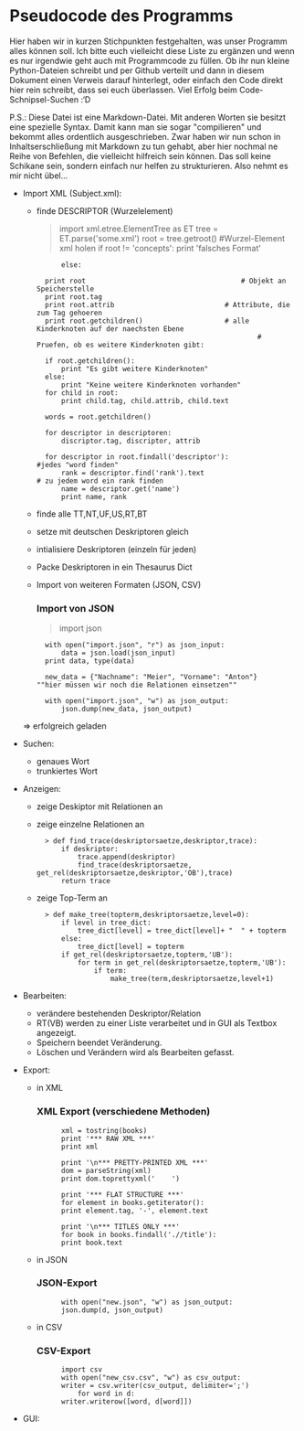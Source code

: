 Pseudocode des Programms
========================



Hier haben wir in kurzen Stichpunkten festgehalten, was unser Programm alles können soll. Ich bitte euch vielleicht diese Liste zu ergänzen und wenn es nur irgendwie geht auch mit Programmcode zu füllen. Ob ihr nun kleine Python-Dateien schreibt und per Github verteilt und dann in diesem Dokument einen Verweis darauf hinterlegt, oder einfach den Code direkt hier rein schreibt, dass sei euch überlassen.
Viel Erfolg beim Code-Schnipsel-Suchen :‘D

P.S.: Diese Datei ist eine Markdown-Datei. Mit anderen Worten sie besitzt eine spezielle Syntax. Damit kann man sie sogar "compilieren" und bekommt alles ordentlich ausgeschrieben. Zwar haben wir nun schon in Inhaltserschließung mit Markdown zu tun gehabt, aber hier nochmal ne Reihe von Befehlen, die vielleicht hilfreich sein können. Das soll keine Schikane sein, sondern einfach nur helfen zu strukturieren. Also nehmt es mir nicht übel...


* Import XML (Subject.xml):

	* finde DESCRIPTOR (Wurzelelement)
	
		>	import xml.etree.ElementTree as ET
			tree = ET.parse('some.xml')
			root = tree.getroot() 							 #Wurzel-Element xml holen
			if root != 'concepts':
				print 'falsches Format'
				
				else:	
			
			print root									 	# Objekt an Speicherstelle
			print root.tag
			print root.attrib 							# Attribute, die zum Tag gehoeren
			print root.getchildren() 					# alle Kinderknoten auf der naechsten Ebene
																# Pruefen, ob es weitere Kinderknoten gibt:
												
			if root.getchildren():
			    print "Es gibt weitere Kinderknoten"
			else:
			    print "Keine weitere Kinderknoten vorhanden"
			for child in root:
			    print child.tag, child.attrib, child.text
    
			words = root.getchildren()

			for descriptor in descriptoren:
			    discriptor.tag, discriptor, attrib

			for descriptor in root.findall('descriptor'):					#jedes "word finden"
			    rank = descriptor.find('rank').text							# zu jedem word ein rank finden
			    name = descriptor.get('name')
			    print name, rank    


	* finde alle TT,NT,UF,US,RT,BT
	* setze mit deutschen Deskriptoren gleich
	* intialisiere Deskriptoren (einzeln für jeden)
	* Packe Deskriptoren in ein Thesaurus Dict
	* Import von weiteren Formaten (JSON, CSV)
		### Import von JSON
		> import json

			with open("import.json", "r") as json_input:
				data = json.load(json_input)
			print data, type(data)

			new_data = {"Nachname": "Meier", "Vorname": "Anton"}	""hier müssen wir noch die Relationen einsetzen""	

			with open("import.json", "w") as json_output:
				json.dump(new_data, json_output)

	=> erfolgreich geladen

* Suchen:

	* genaues Wort
	* trunkiertes Wort

* Anzeigen:

	* zeige Deskiptor mit Relationen an
	* zeige einzelne Relationen an
	
			> def find_trace(deskriptorsaetze,deskriptor,trace):
			    if deskriptor:
			        trace.append(deskriptor)
			        find_trace(deskriptorsaetze, get_rel(deskriptorsaetze,deskriptor,'OB'),trace)
			    return trace
				 
	* zeige Top-Term an
	
			> def make_tree(topterm,deskriptorsaetze,level=0):
			    if level in tree_dict:
			        tree_dict[level] = tree_dict[level]+ "  " + topterm
			    else:
			        tree_dict[level] = topterm
			    if get_rel(deskriptorsaetze,topterm,'UB'):
			        for term in get_rel(deskriptorsaetze,topterm,'UB'):
			            if term:
			                make_tree(term,deskriptorsaetze,level+1)

* Bearbeiten:

	* verändere bestehenden Deskriptor/Relation
	* RT(VB) werden zu einer Liste verarbeitet und in GUI als Textbox angezeigt.
	* Speichern beendet Veränderung.
	* Löschen und Verändern wird als Bearbeiten gefasst.

* Export:
	* in XML
		### XML Export (verschiedene Methoden)
		
				xml = tostring(books)
				print '*** RAW XML ***'
				print xml
				
				print '\n*** PRETTY-PRINTED XML ***'
				dom = parseString(xml)
				print dom.toprettyxml('    ')
				
				print '*** FLAT STRUCTURE ***'
				for element in books.getiterator():
				print element.tag, '-', element.text
				
				print '\n*** TITLES ONLY ***'
				for book in books.findall('.//title'):
				print book.text

	* in JSON
		### JSON-Export
		 
				with open("new.json", "w") as json_output:
				json.dump(d, json_output)

	* in CSV
		### CSV-Export
				import csv
				with open("new_csv.csv", "w") as csv_output:
				writer = csv.writer(csv_output, delimiter=';')
					for word in d:
				writer.writerow([word, d[word]])

* GUI: